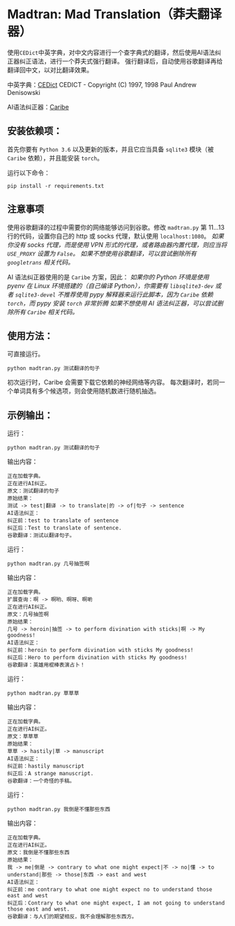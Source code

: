 # Madtran: Mad Translation（莽夫翻译器）

使用`CEDict`中英字典，对中文内容进行一个查字典式的翻译，然后使用AI语法纠正器纠正语法，进行一个莽夫式强行翻译。
强行翻译后，自动使用谷歌翻译再给翻译回中文，以对比翻译效果。

中英字典：[CEDict](https://www.mdbg.net/chinese/dictionary?page=cc-cedict)
CEDICT - Copyright (C) 1997, 1998 Paul Andrew Denisowski

AI语法纠正器：[Caribe](https://pypi.org/project/Caribe/)

## 安装依赖项：

首先你要有 `Python 3.6` 以及更新的版本，并且它应当具备 `sqlite3` 模块（被 `Caribe` 依赖），并且能安装 `torch`。

运行以下命令：

	pip install -r requirements.txt

## 注意事项

使用谷歌翻译的过程中需要你的网络能够访问到谷歌。修改 `madtran.py` 第 11...13 行的代码，设置你自己的 http 或 socks 代理，默认使用 `localhost:1080`。
*如果你没有 socks 代理，而是使用 VPN 形式的代理，或者路由器内置代理，则应当将 `USE_PROXY` 设置为 `False`。*
*如果不想使用谷歌翻译，可以尝试删除所有 `googletrans` 相关代码。*

AI 语法纠正器使用的是 `Caribe` 方案，因此：
*如果你的 Python 环境是使用 pyenv 在 Linux 环境搭建的（自己编译 Python），你需要有 `libsqlite3-dev` 或者 `sqlite3-devel`*
*不推荐使用 pypy 解释器来运行此脚本，因为 `Caribe` 依赖 `torch`，而 pypy 安装 `torch` 非常折腾*
*如果不想使用 AI 语法纠正器，可以尝试删除所有 `Caribe` 相关代码。*

## 使用方法：

可直接运行。

	python madtran.py 测试翻译的句子

初次运行时，Caribe 会需要下载它依赖的神经网络等内容。
每次翻译时，若同一个单词具有多个候选项，则会使用随机数进行随机抽选。

## 示例输出：

运行：

	python madtran.py 测试翻译的句子

输出内容：

	正在加载字典。
	正在进行AI纠正。
	原文：测试翻译的句子
	原始结果：
	测试 -> test|翻译 -> to translate|的 -> of|句子 -> sentence
	AI语法纠正：
	纠正前：test to translate of sentence
	纠正后：Test to translate of sentence.
	谷歌翻译：测试以翻译句子。

运行：

	python madtran.py 几号抽签啊

输出内容：

	正在加载字典。
	扩展查询：啊 -> 啊哟、啊呀、啊喲
	正在进行AI纠正。
	原文：几号抽签啊
	原始结果：
	几号 -> heroin|抽签 -> to perform divination with sticks|啊 -> My goodness!
	AI语法纠正：
	纠正前：heroin to perform divination with sticks My goodness!
	纠正后：Hero to perform divination with sticks My goodness!
	谷歌翻译：英雄用棍棒表演占卜！

运行：

	python madtran.py 草草草

输出内容：

	正在加载字典。
	正在进行AI纠正。
	原文：草草草
	原始结果：
	草草 -> hastily|草 -> manuscript
	AI语法纠正：
	纠正前：hastily manuscript
	纠正后：A strange manuscript.
	谷歌翻译：一个奇怪的手稿。

运行：

	python madtran.py 我倒是不懂那些东西

输出内容：

	正在加载字典。
	正在进行AI纠正。
	原文：我倒是不懂那些东西
	原始结果：
	我 -> me|倒是 -> contrary to what one might expect|不 -> no|懂 -> to understand|那些 -> those|东西 -> east and west
	AI语法纠正：
	纠正前：me contrary to what one might expect no to understand those east and west
	纠正后：Contrary to what one might expect, I am not going to understand those east and west.
	谷歌翻译：与人们的期望相反，我不会理解那些东西方。
